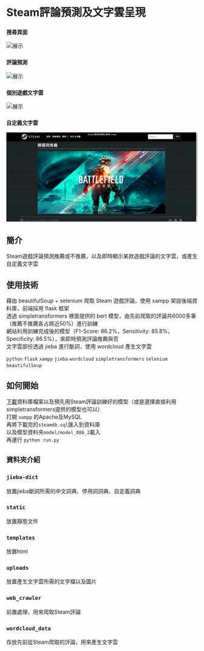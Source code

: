 # Steam評論預測及文字雲呈現
### `搜尋頁面`
![展示](https://github.com/yixuan173/steam_comment_prediction/blob/master/%E5%B1%95%E7%A4%BA/%E5%B1%95%E7%A4%BA01.gif)
### `評論預測`
![展示](https://github.com/yixuan173/steam_comment_prediction/blob/master/%E5%B1%95%E7%A4%BA/%E5%B1%95%E7%A4%BA02.gif)
### `個別遊戲文字雲`
![展示](https://github.com/yixuan173/steam_comment_prediction/blob/master/%E5%B1%95%E7%A4%BA/%E5%B1%95%E7%A4%BA03.gif)
### `自定義文字雲`
![展示](https://github.com/yixuan173/steam_comment_prediction/blob/master/%E5%B1%95%E7%A4%BA/%E5%B1%95%E7%A4%BA04.gif)

## 簡介

Steam遊戲評論預測推薦或不推薦，以及即時顯示某款遊戲評論的文字雲，或產生自定義文字雲

## 使用技術

藉由 beautifulSoup + selenium 爬取 Steam 遊戲評論，使用 xampp 架設後端資料庫，前端採用 flask 框架  
透過 simpletransformers 裡面提供的 bert 模型，由先前爬取的評論共6000多筆（推薦不推薦各占將近50%）進行訓練  
網站利用訓練完成後的模型（F1-Score: 86.2%，Sensitivity: 85.8%，Specificity: 86.5%），來即時預測評論推薦與否  
文字雲部份透過 jieba 進行斷詞，使用 wordcloud 產生文字雲  
  
`python`
`flask`
`xampp`
`jieba`
`wordcloud`
`simpletransformers`
`selenium`
`beautifulSoup`


## 如何開始

[下載](https://drive.google.com/drive/folders/1Go-Do0g3Z790wMwMuBAbw7Jv1hJGalq6?usp=sharing "下載")資料庫檔案以及預先用Steam評論訓練好的模型（或是選擇直接利用simpletransformers提供的模型也可以）  
打開 `xampp` 的Apache及MySQL  
再將下載完的`steamdb.sql`匯入到資料庫  
以及模型資料夾`model/model_086_2`載入  
再運行 `python run.py` 

## `資料夾介紹`

### `jieba-dict`

放置jieba斷詞所需的中文詞典、停用詞詞典、自定義詞典

### `static`

放置靜態文件

### `templates`

放置html

### `uploads`

放置產生文字雲所需的文字檔以及圖片

### `web_crawler`

前置處理，用來爬取Steam評論

### `wordcloud_data`

存放先前從Steam爬取的評論，用來產生文字雲
